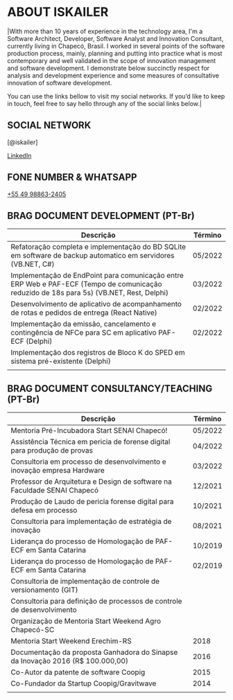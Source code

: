 # ABOUT ISKAILER


|With more than 10 years of experience in the technology area, I'm a Software Architect, Developer, Software Analyst and Innovation Consultant, currently living in Chapecó, Brasil. I worked in several points of the software production process, mainly, planning and putting into practice what is most contemporary and well validated in the scope of innovation management and software development.
I demonstrate below succinctly respect for analysis and development experience and some measures of consultative innovation of software development.

You can use the links bellow to visit my social networks. If you’d like to keep in touch, feel free to say hello through any of the social links below.|



## SOCIAL NETWORK

[@iskailer]

[LinkedIn](https://www.linkedin.com/in/iskailer/)

## FONE NUMBER & WHATSAPP

[+55 49 98863-2405](https://wa.me/+5549988632405)

## BRAG DOCUMENT DEVELOPMENT (PT-Br)

| Descrição                                                                                                                                | Término |
|------------------------------------------------------------------------------------------------------------------------------------------|---------|
| Refatoração completa e implementação do BD SQLite em software de backup automatico em servidores (VB.NET, C#)                            | 05/2022 |
| Implementação de EndPoint para comunicação entre ERP Web e PAF-ECF (Tempo de comunicação reduzido de 18s para 5s) (VB.NET, Rest, Delphi) | 03/2022 |
| Desenvolvimento de aplicativo de acompanhamento de rotas e pedidos de entrega (React Native)                                             | 02/2022 |
| Implementação da emissão, cancelamento e contingência de NFCe para SC em aplicativo PAF-ECF (Delphi)                                     | 02/2022 |
| Implementação dos registros de Bloco K do SPED em sistema pré-existente (Delphi)                                                         |         |
|                                                                                                                                          |         |


## BRAG DOCUMENT CONSULTANCY/TEACHING (PT-Br)

| Descrição                                                                           | Término |
|-------------------------------------------------------------------------------------|---------|
| Mentoria Pré-Incubadora Start SENAI Chapecó!                                        | 05/2022 |
| Assistência Técnica em pericia de forense digital para produção de provas           | 04/2022 |
| Consultoria em processo de desenvolvimento e inovação empresa Hardware              | 03/2022 |
| Professor de Arquitetura e Design de software na Faculdade SENAI Chapecó            | 12/2021 |
| Produção de Laudo de pericia forense digital para defesa em processo                | 10/2021 |
| Consultoria para implementação de estratégia de inovação                            | 08/2021 |
| Liderança do processo de Homologação de PAF-ECF em Santa Catarina                   | 10/2019 |
| Liderança do processo de Homologação de PAF-ECF em Santa Catarina                   | 02/2019 |
| Consultoria de implementação de controle de versionamento (GIT)                     |         |
| Consultoria para definição de processos de controle de desenvolvimento              |         |
| Organização de Mentoria Start Weekend Agro Chapecó-SC                               |         |
| Mentoria Start Weekend Erechim-RS                                                   |    2018 |
| Documentação da proposta Ganhadora do Sinapse da Inovação 2016 (R$ 100.000,00)      |    2016 |
| Co-Autor da patente de software Coopig                                              |    2015 |
| Co-Fundador da Startup Coopig/Gravitwave                                            |    2014 |
|                                                                                     |         |

